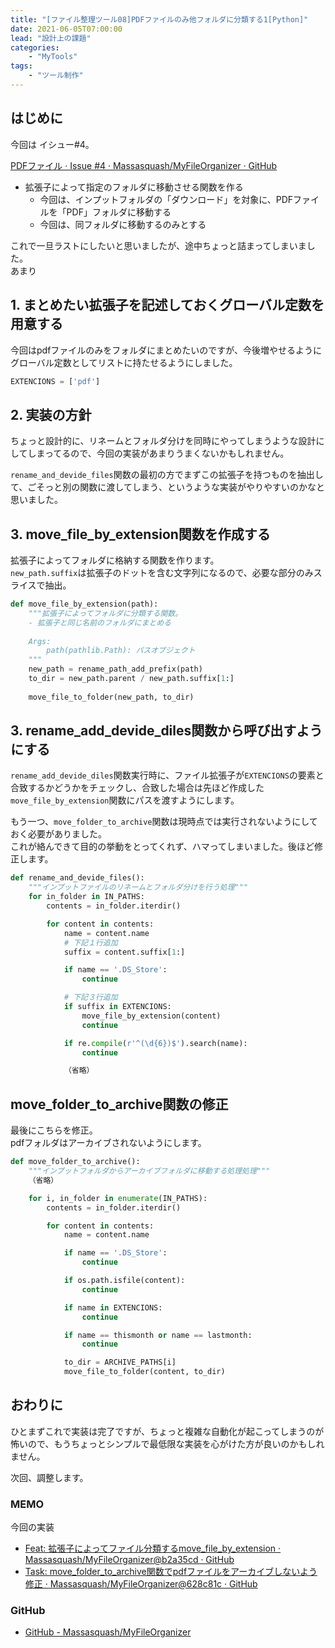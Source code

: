 ```yaml
---
title: "[ファイル整理ツール08]PDFファイルのみ他フォルダに分類する1[Python]"
date: 2021-06-05T07:00:00
lead: "設計上の課題"
categories: 
    - "MyTools"
tags: 
    - "ツール制作"
---
```


## はじめに
今回は イシュー#4。

[PDFファイル · Issue #4 · Massasquash/MyFileOrganizer · GitHub](https://github.com/Massasquash/MyFileOrganizer/issues/4)

- 拡張子によって指定のフォルダに移動させる関数を作る
  - 今回は、インプットフォルダの「ダウンロード」を対象に、PDFファイルを「PDF」フォルダに移動する
  - 今回は、同フォルダに移動するのみとする

これで一旦ラストにしたいと思いましたが、途中ちょっと詰まってしまいました。  
あまり


## 1. まとめたい拡張子を記述しておくグローバル定数を用意する
今回はpdfファイルのみをフォルダにまとめたいのですが、今後増やせるようにグローバル定数としてリストに持たせるようにしました。  

```python
EXTENCIONS = ['pdf']
```

## 2. 実装の方針
ちょっと設計的に、リネームとフォルダ分けを同時にやってしまうような設計にしてしまってるので、今回の実装があまりうまくないかもしれません。  

`rename_and_devide_files`関数の最初の方でまずこの拡張子を持つものを抽出して、ごそっと別の関数に渡してしまう、というような実装がやりやすいのかなと思いました。  


## 3. move_file_by_extension関数を作成する
拡張子によってフォルダに格納する関数を作ります。  
`new_path.suffix`は拡張子のドットを含む文字列になるので、必要な部分のみスライスで抽出。

```python
def move_file_by_extension(path):
    """拡張子によってフォルダに分類する関数。
    - 拡張子と同じ名前のフォルダにまとめる
    
    Args:
        path(pathlib.Path): パスオブジェクト
    """
    new_path = rename_path_add_prefix(path)
    to_dir = new_path.parent / new_path.suffix[1:]
    
    move_file_to_folder(new_path, to_dir)
```

## 3. rename_add_devide_diles関数から呼び出すようにする
`rename_add_devide_diles`関数実行時に、ファイル拡張子が`EXTENCIONS`の要素と合致するかどうかをチェックし、合致した場合は先ほど作成した`move_file_by_extension`関数にパスを渡すようにします。  

もう一つ、`move_folder_to_archive`関数は現時点では実行されないようにしておく必要がありました。  
これが絡んできて目的の挙動をとってくれず、ハマってしまいました。後ほど修正します。

```python
def rename_and_devide_files():
    """インプットファイルのリネームとフォルダ分けを行う処理"""
    for in_folder in IN_PATHS:
        contents = in_folder.iterdir()

        for content in contents:
            name = content.name
            # 下記１行追加
            suffix = content.suffix[1:]

            if name == '.DS_Store':
                continue

            # 下記３行追加
            if suffix in EXTENCIONS:
                move_file_by_extension(content)
                continue

            if re.compile(r'^(\d{6})$').search(name):
                continue

            （省略）
```

## move_folder_to_archive関数の修正
最後にこちらを修正。  
pdfフォルダはアーカイブされないようにします。  

```python
def move_folder_to_archive():
    """インプットフォルダからアーカイブフォルダに移動する処理処理"""
    （省略）

    for i, in_folder in enumerate(IN_PATHS):
        contents = in_folder.iterdir()

        for content in contents:
            name = content.name

            if name == '.DS_Store':
                continue

            if os.path.isfile(content):
                continue

            if name in EXTENCIONS:
                continue

            if name == thismonth or name == lastmonth:
                continue

            to_dir = ARCHIVE_PATHS[i]
            move_file_to_folder(content, to_dir)
```

## おわりに
ひとまずこれで実装は完了ですが、ちょっと複雑な自動化が起こってしまうのが怖いので、もうちょっとシンプルで最低限な実装を心がけた方が良いのかもしれません。  

次回、調整します。

### MEMO
今回の実装
- [Feat: 拡張子によってファイル分類するmove_file_by_extension · Massasquash/MyFileOrganizer@b2a35cd · GitHub](https://github.com/Massasquash/MyFileOrganizer/commit/b2a35cd8dc9ea69a44b5701d4644216062fea878)
- [Task: move_folder_to_archive関数でpdfファイルをアーカイブしないよう修正 · Massasquash/MyFileOrganizer@628c81c · GitHub](https://github.com/Massasquash/MyFileOrganizer/commit/628c81cd8e1785ba8a9c962c45a7c21c7082951a)
　
### GitHub
- [GitHub - Massasquash/MyFileOrganizer](https://github.com/Massasquash/MyFileOrganizer)
